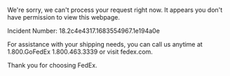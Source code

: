  	


 	

We're sorry, we can't process your request right now. It appears you don't have permission to view this webpage.


Incident Number: 18.2c4e4317.1683554967.1e194a0e





For assistance with your shipping needs, you can call us anytime at 1.800.GoFedEx 1.800.463.3339 or visit fedex.com.




Thank you for choosing FedEx.
